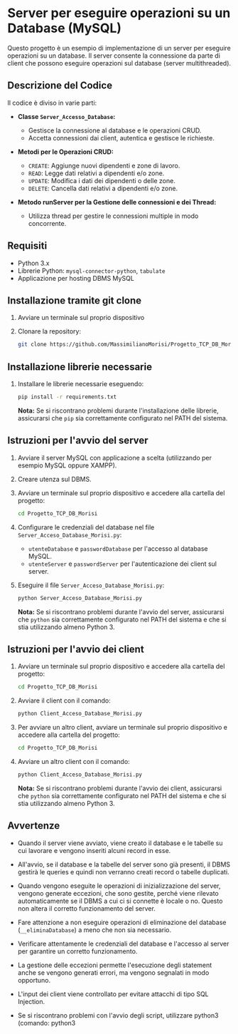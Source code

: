 # Server per eseguire operazioni su un Database (MySQL)

Questo progetto è un esempio di implementazione di un server per eseguire operazioni su un database.
Il server consente la connessione da parte di client che possono eseguire operazioni sul database (server multithreaded).


## Descrizione del Codice

Il codice è diviso in varie parti:

- **Classe `Server_Accesso_Database`:**
  - Gestisce la connessione al database e le operazioni CRUD.
  - Accetta connessioni dai client, autentica e gestisce le richieste.

- **Metodi per le Operazioni CRUD:**
  - `CREATE`: Aggiunge nuovi dipendenti e zone di lavoro.
  - `READ`: Legge dati relativi a dipendenti e/o zone.
  - `UPDATE`: Modifica i dati dei dipendenti o delle zone.
  - `DELETE`: Cancella dati relativi a dipendenti e/o zone.

- **Metodo runServer per la Gestione delle connessioni e dei Thread:**
  - Utilizza thread per gestire le connessioni multiple in modo concorrente.

## Requisiti

- Python 3.x
- Librerie Python: `mysql-connector-python`, `tabulate`
- Applicazione per hosting DBMS MySQL

## Installazione tramite git clone

1. Avviare un terminale sul proprio dispositivo

2. Clonare la repository:

    ```bash
    git clone https://github.com/MassimilianoMorisi/Progetto_TCP_DB_Morisi.git
    ```

## Installazione librerie necessarie

1. Installare le librerie necessarie eseguendo:

    ```bash
    pip install -r requirements.txt
    ```
    **Nota:** Se si riscontrano problemi durante l'installazione delle librerie, assicurarsi che `pip` sia correttamente configurato nel PATH del sistema.

## Istruzioni per l'avvio del server

1. Avviare il server MySQL con applicazione a scelta (utilizzando per esempio MySQL oppure XAMPP).

2. Creare utenza sul DBMS.

3. Avviare un terminale sul proprio dispositivo e accedere alla cartella del progetto:

    ```bash
    cd Progetto_TCP_DB_Morisi
    ```

4. Configurare le credenziali del database nel file `Server_Acceso_Database_Morisi.py`:
    - `utenteDatabase` e `passwordDatabase` per l'accesso al database MySQL.
    - `utenteServer` e `passwordServer` per l'autenticazione dei client sul server.

5. Eseguire il file `Server_Acceso_Database_Morisi.py`:

    ```bash
    python Server_Acceso_Database_Morisi.py
    ```
    **Nota:** Se si riscontrano problemi durante l'avvio del server, assicurarsi che `python` sia correttamente configurato nel PATH del sistema e che si stia utilizzando almeno Python 3.

## Istruzioni per l'avvio dei client

1. Avviare un terminale sul proprio dispositivo e accedere alla cartella del progetto:

    ```bash
    cd Progetto_TCP_DB_Morisi
    ```

2. Avviare il client con il comando:

    ```bash
    python Client_Acceso_Database_Morisi.py
    ```

3. Per avviare un altro client, avviare un terminale sul proprio dispositivo e accedere alla cartella del progetto:

    ```bash
    cd Progetto_TCP_DB_Morisi
    ```

4. Avviare un altro client con il comando:

    ```bash
    python Client_Acceso_Database_Morisi.py
    ```

    **Nota:** Se si riscontrano problemi durante l'avvio dei client, assicurarsi che `python` sia correttamente configurato nel PATH del sistema e che si stia utilizzando almeno Python 3.


## Avvertenze

- Quando il server viene avviato, viene creato il database e le tabelle su cui lavorare e vengono inseriti alcuni record in esse.

- All'avvio, se il database e la tabelle del server sono già presenti, il DBMS gestirà le queries e quindi non verranno creati record o tabelle duplicati.

- Quando vengono eseguite le operazioni di inizializzazione del server, vengono generate eccezioni, che sono gestite, perché viene rilevato automaticamente se il DBMS a cui ci si connette è locale o no. Questo non altera il corretto funzionamento del server.

- Fare attenzione a non eseguire operazioni di eliminazione del database (`__eliminaDatabase`) a meno che non sia necessario.

- Verificare attentamente le credenziali del database e l'accesso al server per garantire un corretto funzionamento.

- La gestione delle eccezioni permette l'esecuzione degli statement anche se vengono generati errori, ma vengono segnalati in modo opportuno.

- L'input dei client viene controllato per evitare attacchi di tipo SQL Injection.

- Se si riscontrano problemi con l'avvio degli script, utilizzare python3 (comando: python3 <script>.py --> sostiture <script> con il nome del file) e controllare il PATH.

## Autori

Codice creato da Massimiliano Morisi, 5ªA Informatica.
